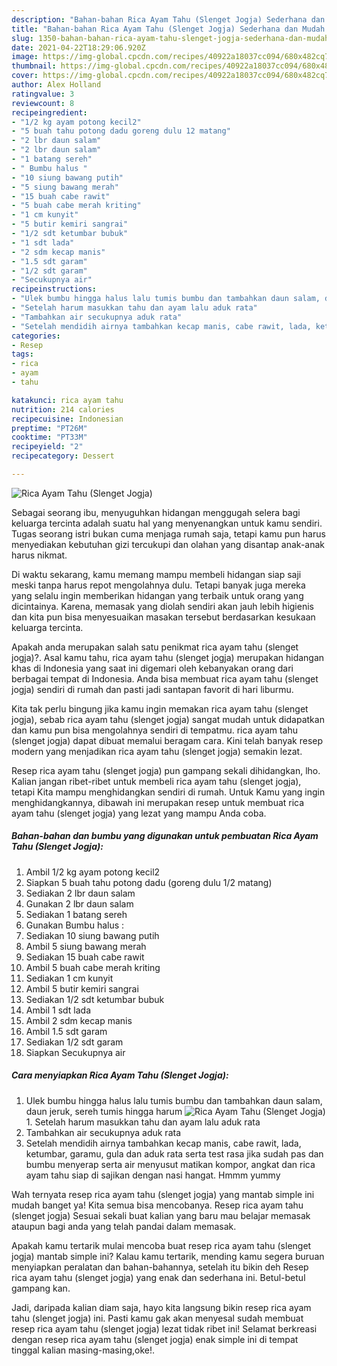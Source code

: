 ```yaml
---
description: "Bahan-bahan Rica Ayam Tahu (Slenget Jogja) Sederhana dan Mudah Dibuat"
title: "Bahan-bahan Rica Ayam Tahu (Slenget Jogja) Sederhana dan Mudah Dibuat"
slug: 1350-bahan-bahan-rica-ayam-tahu-slenget-jogja-sederhana-dan-mudah-dibuat
date: 2021-04-22T18:29:06.920Z
image: https://img-global.cpcdn.com/recipes/40922a18037cc094/680x482cq70/rica-ayam-tahu-slenget-jogja-foto-resep-utama.jpg
thumbnail: https://img-global.cpcdn.com/recipes/40922a18037cc094/680x482cq70/rica-ayam-tahu-slenget-jogja-foto-resep-utama.jpg
cover: https://img-global.cpcdn.com/recipes/40922a18037cc094/680x482cq70/rica-ayam-tahu-slenget-jogja-foto-resep-utama.jpg
author: Alex Holland
ratingvalue: 3
reviewcount: 8
recipeingredient:
- "1/2 kg ayam potong kecil2"
- "5 buah tahu potong dadu goreng dulu 12 matang"
- "2 lbr daun salam"
- "2 lbr daun salam"
- "1 batang sereh"
- " Bumbu halus "
- "10 siung bawang putih"
- "5 siung bawang merah"
- "15 buah cabe rawit"
- "5 buah cabe merah kriting"
- "1 cm kunyit"
- "5 butir kemiri sangrai"
- "1/2 sdt ketumbar bubuk"
- "1 sdt lada"
- "2 sdm kecap manis"
- "1.5 sdt garam"
- "1/2 sdt garam"
- "Secukupnya air"
recipeinstructions:
- "Ulek bumbu hingga halus lalu tumis bumbu dan tambahkan daun salam, daun jeruk, sereh tumis hingga harum"
- "Setelah harum masukkan tahu dan ayam lalu aduk rata"
- "Tambahkan air secukupnya aduk rata"
- "Setelah mendidih airnya tambahkan kecap manis, cabe rawit, lada, ketumbar, garamu, gula dan aduk rata serta test rasa jika sudah pas dan bumbu menyerap serta air menyusut matikan kompor, angkat dan rica ayam tahu siap di sajikan dengan nasi hangat. Hmmm yummy"
categories:
- Resep
tags:
- rica
- ayam
- tahu

katakunci: rica ayam tahu 
nutrition: 214 calories
recipecuisine: Indonesian
preptime: "PT26M"
cooktime: "PT33M"
recipeyield: "2"
recipecategory: Dessert

---
```



![Rica Ayam Tahu (Slenget Jogja)](https://img-global.cpcdn.com/recipes/40922a18037cc094/680x482cq70/rica-ayam-tahu-slenget-jogja-foto-resep-utama.jpg)

Sebagai seorang ibu, menyuguhkan hidangan menggugah selera bagi keluarga tercinta adalah suatu hal yang menyenangkan untuk kamu sendiri. Tugas seorang istri bukan cuma menjaga rumah saja, tetapi kamu pun harus menyediakan kebutuhan gizi tercukupi dan olahan yang disantap anak-anak harus nikmat.

Di waktu  sekarang, kamu memang mampu membeli hidangan siap saji meski tanpa harus repot mengolahnya dulu. Tetapi banyak juga mereka yang selalu ingin memberikan hidangan yang terbaik untuk orang yang dicintainya. Karena, memasak yang diolah sendiri akan jauh lebih higienis dan kita pun bisa menyesuaikan masakan tersebut berdasarkan kesukaan keluarga tercinta. 



Apakah anda merupakan salah satu penikmat rica ayam tahu (slenget jogja)?. Asal kamu tahu, rica ayam tahu (slenget jogja) merupakan hidangan khas di Indonesia yang saat ini digemari oleh kebanyakan orang dari berbagai tempat di Indonesia. Anda bisa membuat rica ayam tahu (slenget jogja) sendiri di rumah dan pasti jadi santapan favorit di hari liburmu.

Kita tak perlu bingung jika kamu ingin memakan rica ayam tahu (slenget jogja), sebab rica ayam tahu (slenget jogja) sangat mudah untuk didapatkan dan kamu pun bisa mengolahnya sendiri di tempatmu. rica ayam tahu (slenget jogja) dapat dibuat memalui beragam cara. Kini telah banyak resep modern yang menjadikan rica ayam tahu (slenget jogja) semakin lezat.

Resep rica ayam tahu (slenget jogja) pun gampang sekali dihidangkan, lho. Kalian jangan ribet-ribet untuk membeli rica ayam tahu (slenget jogja), tetapi Kita mampu menghidangkan sendiri di rumah. Untuk Kamu yang ingin menghidangkannya, dibawah ini merupakan resep untuk membuat rica ayam tahu (slenget jogja) yang lezat yang mampu Anda coba.

<!--inarticleads1-->

##### Bahan-bahan dan bumbu yang digunakan untuk pembuatan Rica Ayam Tahu (Slenget Jogja):

1. Ambil 1/2 kg ayam potong kecil2
1. Siapkan 5 buah tahu potong dadu (goreng dulu 1/2 matang)
1. Sediakan 2 lbr daun salam
1. Gunakan 2 lbr daun salam
1. Sediakan 1 batang sereh
1. Gunakan  Bumbu halus :
1. Sediakan 10 siung bawang putih
1. Ambil 5 siung bawang merah
1. Sediakan 15 buah cabe rawit
1. Ambil 5 buah cabe merah kriting
1. Sediakan 1 cm kunyit
1. Ambil 5 butir kemiri sangrai
1. Sediakan 1/2 sdt ketumbar bubuk
1. Ambil 1 sdt lada
1. Ambil 2 sdm kecap manis
1. Ambil 1.5 sdt garam
1. Sediakan 1/2 sdt garam
1. Siapkan Secukupnya air




<!--inarticleads2-->

##### Cara menyiapkan Rica Ayam Tahu (Slenget Jogja):

1. Ulek bumbu hingga halus lalu tumis bumbu dan tambahkan daun salam, daun jeruk, sereh tumis hingga harum
<img src="https://img-global.cpcdn.com/steps/8928421ea9b33304/160x128cq70/rica-ayam-tahu-slenget-jogja-langkah-memasak-1-foto.jpg" alt="Rica Ayam Tahu (Slenget Jogja)">1. Setelah harum masukkan tahu dan ayam lalu aduk rata
1. Tambahkan air secukupnya aduk rata
1. Setelah mendidih airnya tambahkan kecap manis, cabe rawit, lada, ketumbar, garamu, gula dan aduk rata serta test rasa jika sudah pas dan bumbu menyerap serta air menyusut matikan kompor, angkat dan rica ayam tahu siap di sajikan dengan nasi hangat. Hmmm yummy




Wah ternyata resep rica ayam tahu (slenget jogja) yang mantab simple ini mudah banget ya! Kita semua bisa mencobanya. Resep rica ayam tahu (slenget jogja) Sesuai sekali buat kalian yang baru mau belajar memasak ataupun bagi anda yang telah pandai dalam memasak.

Apakah kamu tertarik mulai mencoba buat resep rica ayam tahu (slenget jogja) mantab simple ini? Kalau kamu tertarik, mending kamu segera buruan menyiapkan peralatan dan bahan-bahannya, setelah itu bikin deh Resep rica ayam tahu (slenget jogja) yang enak dan sederhana ini. Betul-betul gampang kan. 

Jadi, daripada kalian diam saja, hayo kita langsung bikin resep rica ayam tahu (slenget jogja) ini. Pasti kamu gak akan menyesal sudah membuat resep rica ayam tahu (slenget jogja) lezat tidak ribet ini! Selamat berkreasi dengan resep rica ayam tahu (slenget jogja) enak simple ini di tempat tinggal kalian masing-masing,oke!.

